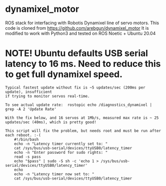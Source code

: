 dynamixel_motor
===============

ROS stack for interfacing with Robotis Dynamixel line of servo motors.
This code is cloned from https://github.com/arebgun/dynamixel_motor
It is modified to work with Python3 and tested on ROS Noetic + Ubuntu 20.04 


# NOTE! Ubuntu defaults USB serial latency to 16 ms. Need to reduce this to get full dynamixel speed.
    Typical fastest update without fix is ~5 updates/sec (200ms per update), insufficient 
    if trying to monitor servos real-time.
    
    To see actual update rate:  rostopic echo /diagnostics_dynamixel | grep -A 2 'Update Rate'

    With the fix below, and 16 servos at 1Mb/s, measured max rate is ~ 25 updates/sec (40ms), which is pretty good!

    This script will fix the problem, but needs root and must be run after each reboot. :-(
        #!/bin/bash
        echo -n "Latency timer currently set to: "
        cat /sys/bus/usb-serial/devices/ttyUSB0/latency_timer 
        echo -n "Enter password for sudo rights: "
        read -s pass
        echo "$pass" | sudo -S sh -c 'echo 1 > /sys/bus/usb-serial/devices/ttyUSB0/latency_timer'
        echo
        echo -n "Latency timer now set to: "
        cat /sys/bus/usb-serial/devices/ttyUSB0/latency_timer


